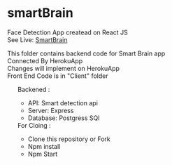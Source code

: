 # smartBrain

Face Detection App createad on React JS<br/>
See Live: <a href='https://afraz-malik.github.io/smartBrain/'>SmartBrain</a> <br/>
  
This folder contains backend code for Smart Brain app <br/>
Connected By HerokuApp <br/>
Changes will implement on HerokuApp <br/>
Front End Code is in "Client" folder<br/>

<ul>
Backened : 
<ul>
  <li>
    API: Smart detection api
  </li>
  <li>
    Server: Express
  </li>
  
  <li>
    Database: Postgress SQl
  </li>

</ul>
For Cloing : 
<ul>
  <li>
    Clone this repository or Fork
  </li>
  
  <li>
    Npm install
  </li>
  
  <li>
    Npm Start
  </li>
